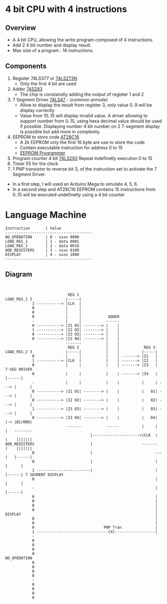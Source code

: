 # 4 bit CPU with 4 instructions

## Overview
* A 4 bit CPU, allowing the write program composed of 4 instructions.
* Add 2 4 bit number and display result.
* Max size of a program : 16 instructions.

## Components

1. Register 74LS377 or [74LS273N](http://www.ti.com/lit/ds/symlink/sn74ls273.pdf)
    - Only the first 4 bit are used
2. Adder [74S283](http://www.ti.com/lit/ds/symlink/sn74s283.pdf)
    - The chip is constanstly adding the output of register 1 and 2
3. 7 Segment Driver [74LS47](http://www.ti.com/lit/ds/symlink/sn74ls47.pdf) - (common annode)
    - Allow to display the result from register 3, only value 0..9 will be display correctly
    - Value from 10..15 will display invalid value.
A driver allowing to support number from 0..15, using hexa decimal value should be used if possible.
Displaying number 4 bit number on 2 7-segment display is possible but add more in complexity.    
4. EEPROM to store code [AT28C16](https://www.mouser.com/catalog/specsheets/atmel_doc0540.pdf)
    - A 2k EEPROM only the first 16 byte are use to store the code
    - Contain executable instruction for address 0 to 15
    - [EEPROM Programmer](https://frederictorres.blogspot.com/2018/06/at28c16-eeprom-programmer.html)
5. Program counter 4 bit [74LS293](http://www.ti.com/lit/ds/symlink/sn74ls293.pdf)
    Repeat indefinetly execution 0 to 15
6. Timer 55 for the clock
7. 1 PNP transistor to reverse bit 3, of the instruction set
   to activate the 7 Segment Driver.

- In a first step, I will used an Arduino Mega to simulate 4, 5, 6.
- In a second step and AT28C16 EEPROM contains 15 instructions from 0..15 will be executed
undefinetly using a 4 bit counter


# Language Machine

```
Instruction       | Value
---------------------------------------
NO_OPERATION      | 0 - xxxx 0000
LOAD_REG_1        | 1 - data 0001
LOAD_REG_2        | 2 - data 0010
ADD_REGISTERS     | 3 - xxxx 0100
DISPLAY           | 4 - xxxx 1000
---------------------------------------
```

## Diagram
```


                            REG 1
LOAD_REG_1 2               |-----|
            1 -----------> |CLK  |
            0              |     |
            0              |     |
            0              |     |            ADDER
            -              |     |           ------
            0 -----------> |I1 O1| --------> |    |
            1 -----------> |I2 O2| --------> |    |
            0 -----------> |I3 O3| --------> |    |
            0 -----------> |I3 04| --------> |    |
                           -------           |    |
                            REG 2            |    |           REG 3
LOAD_REG_2 3               |-----|           |    |          |-----|
            0              |     |           |    | -------> |I1   |
            1 -----------> |CLK  |           |    | -------> |I2   |
            0              |     |           |    | -------> |I3   |    7-SEG DRIVER
            0              |     |           |    | -------> |I4   |      |------|
            -              |     |           |    |          |     | ---> |      |
            0 -----------> |I1 O1| --------> |    |          |   O1| ---> |      |
            0 -----------> |I2 O2| --------> |    |          |   O2| ---> |      |
            1 -----------> |I3 O3| --------> |    |          |   O3| ---> |      |
            0 -----------> |I3 O4| --------> |    |          |   O4|  |-> |BI/RBO|
                           -------           ------          |     |  |   --------
                                      |--------------------->|CLK  |  |    |||||||
ADD_REGISTERS                         |                      -------  |    |||||||
            0                         |                            ---|   |------|
            0                         |                            |      |      |
            1 ------------------------|                            |      |------| 7 SEGMENT DISPLAY
            0                                                      |      |      |
            -                                                      |      |------|
            0                                                      |      
            0                                                      |
            0                                                      |
            0                                                      |
DISPLAY                                                            |
            0                                                      |
            0                                                      |
            0                               PNP Tran               |
            1 --------------------------------[X]------------------|
            -
            0
            0
            0
            0
NO_OPERATION
            0
            0
            0
            0
            -
            0
            0
            0
            0
```
